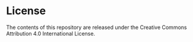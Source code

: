 # License

The contents of this repository are released under the Creative Commons Attribution 4.0 International License.
